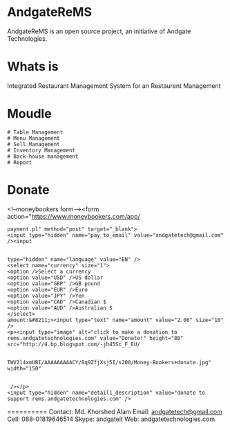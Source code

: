 AndgateReMS
===========
AndgateReMS is an open source project, an initiative of Andgate Technologies.

Whats is
===========
Integrated Restaurant Management System for an Restaurent Management 

Moudle
========
	# Table Management
	# Menu Management
	# Sell Management
	# Inventory Management
	# Back-house management
	# Report

Donate
========
<!&#8211;moneybookers form&#8211;><form action="https://www.moneybookers.com/app/


    payment.pl" method="post" target="_blank">
    <input type="hidden" name="pay_to_email" value="andgatetech@gmail.com" /><input 


    type="hidden" name="language" value="EN" />
    <select name="currency" size="1">
    <option />Select a currency
    <option value="USD" />US dollar
    <option value="GBP" />GB pound
    <option value="EUR" />Euro 
    <option value="JPY" />Yen
    <option value="CAD" />Canadian $
    <option value="AUD" />Australian $
    </select>
    amount:&#8211;><input type="text" name="amount" value="2.00" size="10" />
    <p><input type="image" alt="click to make a donation to rems.andgatetechnologies.com" value="Donate!" height="80" src="http://4.bp.blogspot.com/-jh45Sc_F_EU/


    TWV2l4xmUBI/AAAAAAAAACY/8q9ZfjXsj5I/s200/Money-Bookers+donate.jpg" width="150"


     /></p>
    <input type="hidden" name="detail1_description" value="donate to support rems.andgatetechnologies.com" />
    
<input type="hidden" name="detail1_text" value="donate to support rems.andgatetechnologies.com" />
    </form>
    </!&#8211;moneybookers>	
	
	
==========
Contact:
Md. Khorshed Alam
Email: andgatetech@gmail.com
Cell: 088-01819646514
Skype: andgateit
Web: andgatetechnologies.com

